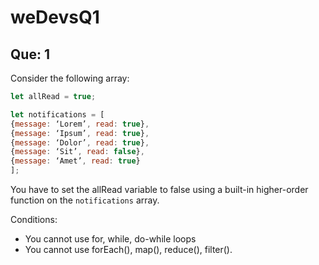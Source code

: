 # weDevsQ1

## Que: 1

Consider the following array:

```javascript
let allRead = true;

let notifications = [
{message: ‘Lorem’, read: true},
{message: ‘Ipsum’, read: true},
{message: ‘Dolor’, read: true},
{message: ‘Sit’, read: false},
{message: ‘Amet’, read: true}
];
```

You have to set the allRead variable to false using a built-in higher-order function on the `notifications` array.

Conditions:

- You cannot use for, while, do-while loops
- You cannot use forEach(), map(), reduce(), filter().
